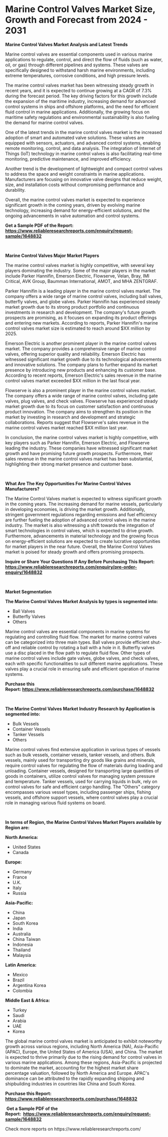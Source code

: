 <p><h1>Marine Control Valves Market Size, Growth and Forecast from 2024 - 2031</h1></p><p><strong>Marine Control Valves Market Analysis and Latest Trends</strong></p>
<p><p>Marine control valves are essential components used in various marine applications to regulate, control, and direct the flow of fluids (such as water, oil, or gas) through different pipelines and systems. These valves are specifically designed to withstand harsh marine environments, including extreme temperatures, corrosive conditions, and high pressure levels.</p><p>The marine control valves market has been witnessing steady growth in recent years, and it is expected to continue growing at a CAGR of 7.3% during the forecast period. The key driving factors for this growth include the expansion of the maritime industry, increasing demand for advanced control systems in ships and offshore platforms, and the need for efficient fluid control in marine applications. Additionally, the growing focus on maritime safety regulations and environmental sustainability is also fueling the demand for marine control valves.</p><p>One of the latest trends in the marine control valves market is the increased adoption of smart and automated valve solutions. These valves are equipped with sensors, actuators, and advanced control systems, enabling remote monitoring, control, and data analysis. The integration of Internet of Things (IoT) technology in marine control valves is also facilitating real-time monitoring, predictive maintenance, and improved efficiency.</p><p>Another trend is the development of lightweight and compact control valves to address the space and weight constraints in marine applications. Manufacturers are focusing on innovative valve designs that reduce weight, size, and installation costs without compromising performance and durability.</p><p>Overall, the marine control valves market is expected to experience significant growth in the coming years, driven by evolving marine technology, increasing demand for energy-efficient solutions, and the ongoing advancements in valve automation and control systems.</p></p>
<p><strong>Get a Sample PDF of the Report:&nbsp; <a href="https://www.reliableresearchreports.com/enquiry/request-sample/1648832">https://www.reliableresearchreports.com/enquiry/request-sample/1648832</a></strong></p>
<p>&nbsp;</p>
<p><strong>Marine Control Valves Major Market Players</strong></p>
<p><p>The marine control valves market is highly competitive, with several key players dominating the industry. Some of the major players in the market include Parker Hannifin, Emerson Electric, Flowserve, Velan, Bray, IMI Critical, AVK Group, Baumman International, AMOT, and MHA ZENTGRAF.</p><p>Parker Hannifin is a leading player in the marine control valves market. The company offers a wide range of marine control valves, including ball valves, butterfly valves, and globe valves. Parker Hannifin has experienced steady market growth due to its strong product portfolio and continuous investments in research and development. The company's future growth prospects are promising, as it focuses on expanding its product offerings and entering new markets. According to reports, Parker Hannifin's marine control valves market size is estimated to reach around $XX million by 2025.</p><p>Emerson Electric is another prominent player in the marine control valves market. The company provides a comprehensive range of marine control valves, offering superior quality and reliability. Emerson Electric has witnessed significant market growth due to its technological advancements and innovative solutions. The company plans to further expand its market presence by introducing new products and enhancing its customer base. According to recent reports, Emerson Electric's sales revenue in the marine control valves market exceeded $XX million in the last fiscal year.</p><p>Flowserve is also a prominent player in the marine control valves market. The company offers a wide range of marine control valves, including gate valves, plug valves, and check valves. Flowserve has experienced steady market growth due to its focus on customer satisfaction and continuous product innovation. The company aims to strengthen its position in the market by investing in research and development and strategic collaborations. Reports suggest that Flowserve's sales revenue in the marine control valves market reached $XX million last year.</p><p>In conclusion, the marine control valves market is highly competitive, with key players such as Parker Hannifin, Emerson Electric, and Flowserve leading the industry. These companies have witnessed significant market growth and have promising future growth prospects. Furthermore, their sales revenue in the marine control valves market has been substantial, highlighting their strong market presence and customer base.</p></p>
<p>&nbsp;</p>
<p><strong>What Are The Key Opportunities For Marine Control Valves Manufacturers?</strong></p>
<p><p>The Marine Control Valves market is expected to witness significant growth in the coming years. The increasing demand for marine vessels, particularly in developing economies, is driving the market growth. Additionally, stringent government regulations regarding emissions and fuel efficiency are further fueling the adoption of advanced control valves in the marine industry. The market is also witnessing a shift towards the integration of smart technologies in control valves, which is expected to drive growth. Furthermore, advancements in material technology and the growing focus on energy-efficient solutions are expected to create lucrative opportunities for market players in the near future. Overall, the Marine Control Valves market is poised for steady growth and offers promising prospects.</p></p>
<p><strong>Inquire or Share Your Questions If Any Before Purchasing This Report: <a href="https://www.reliableresearchreports.com/enquiry/pre-order-enquiry/1648832">https://www.reliableresearchreports.com/enquiry/pre-order-enquiry/1648832</a></strong></p>
<p>&nbsp;</p>
<p><strong>Market Segmentation</strong></p>
<p><strong>The Marine Control Valves Market Analysis by types is segmented into:</strong></p>
<p><ul><li>Ball Valves</li><li>Butterfly Valves</li><li>Others</li></ul></p>
<p><p>Marine control valves are essential components in marine systems for regulating and controlling fluid flow. The market for marine control valves can be categorized into three main types. Ball valves provide efficient shut-off and reliable control by rotating a ball with a hole in it. Butterfly valves use a disc placed in the flow path to regulate fluid flow. Other types of marine control valves include gate valves, globe valves, and check valves, each with specific functionalities to suit different marine applications. These valves play a crucial role in ensuring safe and efficient operation of marine systems.</p></p>
<p><strong>Purchase this Report:&nbsp;<a href="https://www.reliableresearchreports.com/purchase/1648832">https://www.reliableresearchreports.com/purchase/1648832</a></strong></p>
<p>&nbsp;</p>
<p><strong>The Marine Control Valves Market Industry Research by Application is segmented into:</strong></p>
<p><ul><li>Bulk Vessels</li><li>Container Vessels</li><li>Tanker Vessels</li><li>Others</li></ul></p>
<p><p>Marine control valves find extensive application in various types of vessels such as bulk vessels, container vessels, tanker vessels, and others. Bulk vessels, mainly used for transporting dry goods like grains and minerals, require control valves for regulating the flow of materials during loading and unloading. Container vessels, designed for transporting large quantities of goods in containers, utilize control valves for managing system pressure and temperature. Tanker vessels, used for carrying liquids in bulk, rely on control valves for safe and efficient cargo handling. The "Others" category encompasses various vessel types, including passenger ships, fishing vessels, and offshore support vessels, where control valves play a crucial role in managing various fluid systems on board.</p></p>
<p>&nbsp;</p>
<p><strong>In terms of Region, the Marine Control Valves Market Players available by Region are:</strong></p>
<p>
    <p> <strong> North America: </strong>
        <ul>
            <li>United States</li>
            <li>Canada</li>
        </ul>
        </p> 
    <p> <strong> Europe: </strong>
        <ul>
            <li>Germany</li>
            <li>France</li>
            <li>U.K.</li>
            <li>Italy</li>
            <li>Russia</li>
        </ul>
        </p> 
    <p> <strong> Asia-Pacific: </strong>
        <ul>
            <li>China</li>
            <li>Japan</li>
            <li>South Korea</li>
            <li>India</li>
            <li>Australia</li>
            <li>China Taiwan</li>
            <li>Indonesia</li>
            <li>Thailand</li>
            <li>Malaysia</li>
        </ul>
        </p> 
    <p> <strong> Latin America: </strong>
        <ul>
            <li>Mexico</li>
            <li>Brazil</li>
            <li>Argentina Korea</li>
            <li>Colombia</li>
        </ul>
        </p> 
    <p> <strong> Middle East & Africa: </strong>
        <ul>
            <li>Turkey</li>
            <li>Saudi</li>
            <li>Arabia</li>
            <li>UAE</li>
            <li>Korea</li>
        </ul>
    </p>
    </p>
<p><p>The global marine control valves market is anticipated to exhibit noteworthy growth across various regions, including North America (NA), Asia-Pacific (APAC), Europe, the United States of America (USA), and China. The market is expected to thrive primarily due to the rising demand for control valves in various marine applications. Among these regions, Asia-Pacific is projected to dominate the market, accounting for the highest market share percentage valuation, followed by North America and Europe. APAC's dominance can be attributed to the rapidly expanding shipping and shipbuilding industries in countries like China and South Korea.</p></p>
<p><strong>Purchase this Report: <a href="https://www.reliableresearchreports.com/purchase/1648832">https://www.reliableresearchreports.com/purchase/1648832</a></strong></p>
<p>&nbsp;<strong>Get a Sample PDF of the Report:&nbsp;&nbsp;<a href="https://www.reliableresearchreports.com/enquiry/request-sample/1648832">https://www.reliableresearchreports.com/enquiry/request-sample/1648832</a></strong></p>
<p><strong></strong></p>
<p>Check more reports on https://www.reliableresearchreports.com/</p>